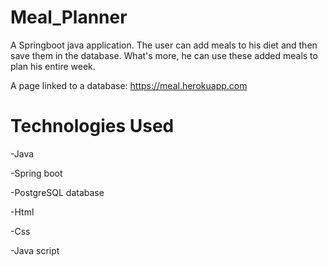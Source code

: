 # Meal_Planner

A Springboot java application. 
The user can add meals to his diet and then save them in the database. What's more, he can use these added meals to plan his entire week.

A page linked to a database: https://meal.herokuapp.com

# Technologies Used
-Java

-Spring boot

-PostgreSQL database

-Html

-Css

-Java script

